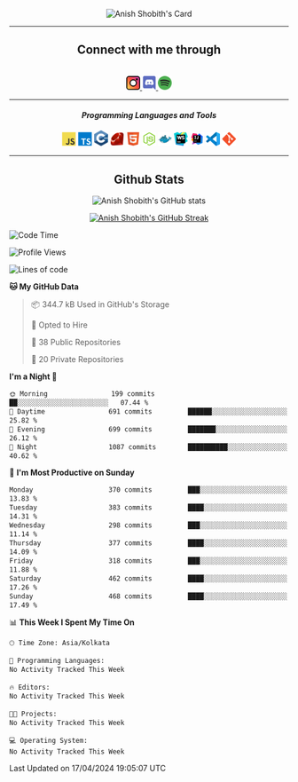 <div align="center">

![Anish Shobith's Card](https://cardivo.vercel.app/api?name=Anish%20Shobith%20P%20S&description=Hi%20there%F0%9F%91%8B,%20I%20am%20a%2020-years-old.%20I%20am%20a%20Web%20and%20Application%20developer%20from%20India.%20Nice%20to%20meet%20you%20all.%20Looking%20forward%20to%20paritcipate%20with%20you.&image=https://i.imgur.com/WlQk3PY.jpg&&disableAnimation=true&site=https://anishshobithps.tech&pattern=plus&colorPattern=%23171616&backgroundColor=%231a1b26&instagram=anish_shobith&linkedin=Anish%20Shobith%20P%20S&fontColor=%23ffffff&iconColor=%23ffffff)

<hr>
 <h2> Connect with me through </h2>
<br>
<a href="https://www.instagram.com/anish_shobith/">
    <img alt="Anish Shobith's Instagram" width="25px" src="https://raw.githubusercontent.com/anishshobithps/anishshobithps/master/assets/socials/instagram.svg">
    </a>
    <a href="https://discord.gg/cWgDskT">
    <img alt="Anish Shobith's Discord", width="25px" src="https://raw.githubusercontent.com/anishshobithps/anishshobithps/master/assets/socials/discord.svg">
    </a>
    <a href="https://open.spotify.com/user/goshcrm0y9jzum2lffvu6f4hz">
    <img alt="Anish Shobith's Spotify", width="25px" src="https://raw.githubusercontent.com/anishshobithps/anishshobithps/master/assets/socials/spotify.svg">
    </a>
    <br>
    <hr>
    <h4> <i> Programming Languages and Tools </i> </h4>
    <img width="25px" src="https://raw.githubusercontent.com/anishshobithps/anishshobithps/master/assets/languages/javascript.svg">
    <img width="25px" src="https://raw.githubusercontent.com/anishshobithps/anishshobithps/master/assets/languages/typescript.svg">
    <img width="25px" src="https://raw.githubusercontent.com/anishshobithps/anishshobithps/master/assets/languages/cpp.svg">
    <img width="25px" src="https://raw.githubusercontent.com/anishshobithps/anishshobithps/master/assets/languages/ruby.svg">
    <img width="25px" src="https://raw.githubusercontent.com/anishshobithps/anishshobithps/master/assets/languages/html.svg">
    <img width="25px" src="https://raw.githubusercontent.com/anishshobithps/anishshobithps/master/assets/tools/nodejs.svg">
    <img width="25px" src="https://raw.githubusercontent.com/anishshobithps/anishshobithps/master/assets/tools/docker.svg">
    <img width="25px" src="https://raw.githubusercontent.com/anishshobithps/anishshobithps/master/assets/tools/webstorm.svg">
    <img width="25px" src="https://raw.githubusercontent.com/anishshobithps/anishshobithps/master/assets/tools/intellij.svg">
    <img width="25px" src="https://raw.githubusercontent.com/anishshobithps/anishshobithps/master/assets/tools/visualstudiocode.svg">
    <img width="25px" src="https://raw.githubusercontent.com/anishshobithps/anishshobithps/master/assets/tools/git.svg">
<hr>
 <h2> Github Stats </h2>

![Anish Shobith's GitHub stats](https://github-readme-stats-fk82.vercel.app/api?username=anishshobithps&show_icons=true&theme=tokyonight&count_private=true)

[![Anish Shobith's GitHub Streak](https://streak-stats.demolab.com?user=anishshobithps&theme=tokyonight&hide_border=true&border_radius=4.6)](https://git.io/streak-stats)

</div>

<!--START_SECTION:waka-->
![Code Time](http://img.shields.io/badge/Code%20Time-1%2C275%20hrs%2052%20mins-blue)

![Profile Views](http://img.shields.io/badge/Profile%20Views-9-blue)

![Lines of code](https://img.shields.io/badge/From%20Hello%20World%20I%27ve%20Written-791.4%20thousand%20lines%20of%20code-blue)

**🐱 My GitHub Data** 

> 📦 344.7 kB Used in GitHub's Storage 
 > 
> 💼 Opted to Hire
 > 
> 📜 38 Public Repositories 
 > 
> 🔑 20 Private Repositories 
 > 
**I'm a Night 🦉** 

```text
🌞 Morning                199 commits         ██░░░░░░░░░░░░░░░░░░░░░░░   07.44 % 
🌆 Daytime                691 commits         ██████░░░░░░░░░░░░░░░░░░░   25.82 % 
🌃 Evening                699 commits         ███████░░░░░░░░░░░░░░░░░░   26.12 % 
🌙 Night                  1087 commits        ██████████░░░░░░░░░░░░░░░   40.62 % 
```
📅 **I'm Most Productive on Sunday** 

```text
Monday                   370 commits         ███░░░░░░░░░░░░░░░░░░░░░░   13.83 % 
Tuesday                  383 commits         ████░░░░░░░░░░░░░░░░░░░░░   14.31 % 
Wednesday                298 commits         ███░░░░░░░░░░░░░░░░░░░░░░   11.14 % 
Thursday                 377 commits         ████░░░░░░░░░░░░░░░░░░░░░   14.09 % 
Friday                   318 commits         ███░░░░░░░░░░░░░░░░░░░░░░   11.88 % 
Saturday                 462 commits         ████░░░░░░░░░░░░░░░░░░░░░   17.26 % 
Sunday                   468 commits         ████░░░░░░░░░░░░░░░░░░░░░   17.49 % 
```


📊 **This Week I Spent My Time On** 

```text
🕑︎ Time Zone: Asia/Kolkata

💬 Programming Languages: 
No Activity Tracked This Week

🔥 Editors: 
No Activity Tracked This Week

🐱‍💻 Projects: 
No Activity Tracked This Week

💻 Operating System: 
No Activity Tracked This Week
```


 Last Updated on 17/04/2024 19:05:07 UTC
<!--END_SECTION:waka-->
